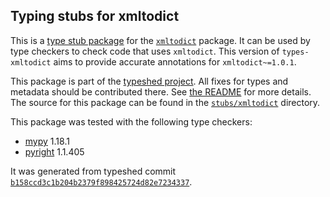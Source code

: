 ## Typing stubs for xmltodict

This is a [type stub package](https://typing.python.org/en/latest/tutorials/external_libraries.html)
for the [`xmltodict`](https://github.com/martinblech/xmltodict) package. It can be used by type checkers
to check code that uses `xmltodict`. This version of
`types-xmltodict` aims to provide accurate annotations for
`xmltodict~=1.0.1`.

This package is part of the [typeshed project](https://github.com/python/typeshed).
All fixes for types and metadata should be contributed there.
See [the README](https://github.com/python/typeshed/blob/main/README.md)
for more details. The source for this package can be found in the
[`stubs/xmltodict`](https://github.com/python/typeshed/tree/main/stubs/xmltodict)
directory.

This package was tested with the following type checkers:
* [mypy](https://github.com/python/mypy/) 1.18.1
* [pyright](https://github.com/microsoft/pyright) 1.1.405

It was generated from typeshed commit
[`b158ccd3c1b204b2379f898425724d82e7234337`](https://github.com/python/typeshed/commit/b158ccd3c1b204b2379f898425724d82e7234337).